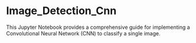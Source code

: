 # Image_Detection_Cnn
This Jupyter Notebook provides a comprehensive guide for implementing a Convolutional Neural Network (CNN) to classify a single image.
